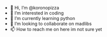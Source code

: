 - 👋 Hi, I’m @koronopizza
- 👀 I’m interested in coding 
- 🌱 I’m currently learning python
- 💞️ I’m looking to collaborate on madlibs
- 📫 How to reach me on here im not sure yet 

<!---
koronopizza/koronopizza is a ✨ special ✨ repository because its `README.md` (this file) appears on your GitHub profile.
You can click the Preview link to take a look at your changes.
--->
